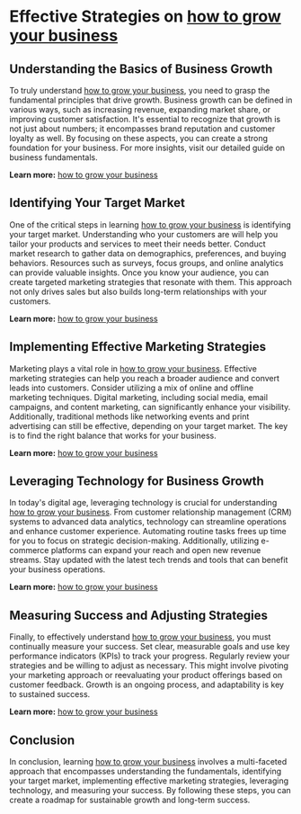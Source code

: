 # Effective Strategies on <a href="gstechhub.com.ng" target="_blank" rel="noopener noreferrer">how to grow your business</a>

## Understanding the Basics of Business Growth

To truly understand <a href="gstechhub.com.ng" target="_blank" rel="noopener noreferrer">how to grow your business</a>, you need to grasp the fundamental principles that drive growth. Business growth can be defined in various ways, such as increasing revenue, expanding market share, or improving customer satisfaction. It's essential to recognize that growth is not just about numbers; it encompasses brand reputation and customer loyalty as well. By focusing on these aspects, you can create a strong foundation for your business. For more insights, visit our detailed guide on business fundamentals.

**Learn more:** [how to grow your business](gstechhub.com.ng)

## Identifying Your Target Market

One of the critical steps in learning <a href="gstechhub.com.ng" target="_blank" rel="noopener noreferrer">how to grow your business</a> is identifying your target market. Understanding who your customers are will help you tailor your products and services to meet their needs better. Conduct market research to gather data on demographics, preferences, and buying behaviors. Resources such as surveys, focus groups, and online analytics can provide valuable insights. Once you know your audience, you can create targeted marketing strategies that resonate with them. This approach not only drives sales but also builds long-term relationships with your customers.

**Learn more:** [how to grow your business](gstechhub.com.ng)

## Implementing Effective Marketing Strategies

Marketing plays a vital role in <a href="gstechhub.com.ng" target="_blank" rel="noopener noreferrer">how to grow your business</a>. Effective marketing strategies can help you reach a broader audience and convert leads into customers. Consider utilizing a mix of online and offline marketing techniques. Digital marketing, including social media, email campaigns, and content marketing, can significantly enhance your visibility. Additionally, traditional methods like networking events and print advertising can still be effective, depending on your target market. The key is to find the right balance that works for your business.

**Learn more:** [how to grow your business](gstechhub.com.ng)

## Leveraging Technology for Business Growth

In today's digital age, leveraging technology is crucial for understanding <a href="gstechhub.com.ng" target="_blank" rel="noopener noreferrer">how to grow your business</a>. From customer relationship management (CRM) systems to advanced data analytics, technology can streamline operations and enhance customer experience. Automating routine tasks frees up time for you to focus on strategic decision-making. Additionally, utilizing e-commerce platforms can expand your reach and open new revenue streams. Stay updated with the latest tech trends and tools that can benefit your business operations.

**Learn more:** [how to grow your business](gstechhub.com.ng)

## Measuring Success and Adjusting Strategies

Finally, to effectively understand <a href="gstechhub.com.ng" target="_blank" rel="noopener noreferrer">how to grow your business</a>, you must continually measure your success. Set clear, measurable goals and use key performance indicators (KPIs) to track your progress. Regularly review your strategies and be willing to adjust as necessary. This might involve pivoting your marketing approach or reevaluating your product offerings based on customer feedback. Growth is an ongoing process, and adaptability is key to sustained success.

**Learn more:** [how to grow your business](gstechhub.com.ng)

## Conclusion

In conclusion, learning <a href="gstechhub.com.ng" target="_blank" rel="noopener noreferrer">how to grow your business</a> involves a multi-faceted approach that encompasses understanding the fundamentals, identifying your target market, implementing effective marketing strategies, leveraging technology, and measuring your success. By following these steps, you can create a roadmap for sustainable growth and long-term success.
